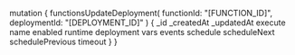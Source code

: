 mutation {
    functionsUpdateDeployment(
        functionId: "[FUNCTION_ID]",
        deploymentId: "[DEPLOYMENT_ID]"
    ) {
        _id
        _createdAt
        _updatedAt
        execute
        name
        enabled
        runtime
        deployment
        vars
        events
        schedule
        scheduleNext
        schedulePrevious
        timeout
    }
}
